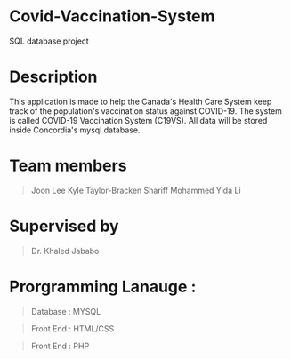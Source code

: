 # Covid-Vaccination-System

SQL database project

# Description

This application is made to help the Canada's Health Care System keep track of the population's vaccination status against COVID-19. The system is called COVID-19 Vaccination System (C19VS).
All data will be stored inside Concordia's mysql database.

# Team members

> Joon Lee
> Kyle Taylor-Bracken
> Shariff Mohammed
> Yida Li

# Supervised by

> Dr. Khaled Jababo

# Prorgramming Lanauge :

> Database : MYSQL

> Front End : HTML/CSS

> Front End : PHP

